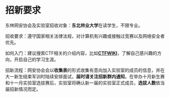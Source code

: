# 招新要求
东林网安协会及实验室招收对象：**东北林业大学**在读学生，不限专业。

招收要求：遵守国家相关法律法规，对计算机有兴趣或接触过竞赛以及网络安全者优先。

如何入门：建议搜索CTF相关的介绍内容，比如[**CTFWIKI**](https://ctf-wiki.github.io/ctf-wiki/)，了解自己感兴趣的方向，开启自己的学习生涯。

招新流程：网安协会会以**收集表**的形式收集有意向加入实验室的成员的信息，并在大一新生结束军训时陆续安排面试，**届时请关注招新群内通知**。在举办十月新生赛和十一月实验室选拔赛后，实验室将确认新一届的实验室正式成员，**选拔人数**依当届招新情况而定。